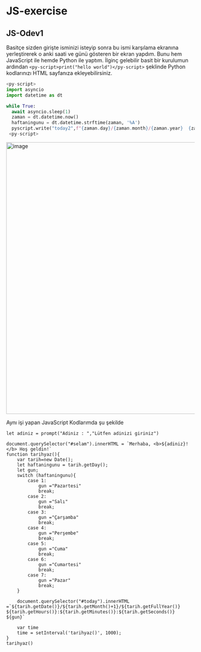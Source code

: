 # JS-exercise

## JS-Odev1
  Basitçe sizden girişte isminizi isteyip sonra bu ismi karşılama ekranına yerleştirerek o anki saati ve günü gösteren bir ekran yapdım. Bunu hem JavaScript ile hemde Python ile yaptım. İlginç gelebilir basit bir kurulumun ardından `<py-script>print("hello world")</py-script>` şeklinde Python kodlarınızı HTML sayfanıza ekleyebilirsiniz.

  ```py
  <py-script>
import asyncio
import datetime as dt

while True:
    await asyncio.sleep(1)
    zaman = dt.datetime.now()
    haftaningunu = dt.datetime.strftime(zaman, '%A')
    pyscript.write("today2",f"{zaman.day}/{zaman.month}/{zaman.year}  {zaman.hour}:{zaman.minute}:{zaman.second} {haftaningunu}")
   <py-script>
  ```
 
<img width="725" alt="image" src="https://user-images.githubusercontent.com/63591196/167265196-18859fff-2260-443f-be65-86382e3d8183.png">  
  
  Aynı işi yapan JavaScript Kodlarımda şu şekilde
```JS
let adiniz = prompt("Adiniz : ","Lütfen adinizi giriniz")

document.querySelector("#selam").innerHTML = `Merhaba, <b>${adiniz}!</b> Hoş geldin!`
function tarihyaz(){
    var tarih=new Date();
    let haftaningunu = tarih.getDay();
    let gun;
    switch (haftaningunu){
        case 1:
            gun ="Pazartesi"
            break;
        case 2:
            gun ="Salı"
            break;
        case 3:
            gun ="Çarşamba"
            break;
        case 4:
            gun ="Perşembe"
            break;
        case 5:
            gun ="Cuma"
            break;
        case 6:
            gun ="Cumartesi"
            break;
        case 7:
            gun ="Pazar"
            break;
    }

    document.querySelector("#today").innerHTML =`${tarih.getDate()}/${tarih.getMonth()+1}/${tarih.getFullYear()} ${tarih.getHours()}:${tarih.getMinutes()}:${tarih.getSeconds()} ${gun}`

    var time
    time = setInterval('tarihyaz()', 1000);
}
tarihyaz()
```
